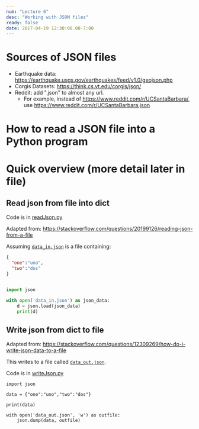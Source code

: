 ```yaml
---
num: "Lecture 6"
desc: "Working with JSON files"
ready: false
date: 2017-04-19 12:30:00.00-7:00
---
```


# Sources of JSON files

* Earthquake data:  <https://earthquake.usgs.gov/earthquakes/feed/v1.0/geojson.php>
* Corgis Datasets: <https://think.cs.vt.edu/corgis/json/>
* Reddit: add ".json" to almost any url.  
    * For example, instead of <https://www.reddit.com/r/UCSantaBarbara/>, use <https://www.reddit.com/r/UCSantaBarbara.json>


# How to read a JSON file into a Python program

# Quick overview (more detail later in file)

## Read json  from file into dict

Code is in [readJson.py](https://github.com/ucsb-ccs-cs20-s18/ucsb-ccs-cs20-s18.github.io/blob/master/_lectures/lect06/readJson.py/)

Adapted from: <https://stackoverflow.com/questions/20199126/reading-json-from-a-file>

Assuming [`data_in.json`](https://github.com/ucsb-ccs-cs20-s18/ucsb-ccs-cs20-s18.github.io/blob/master/_lectures/lect06/data_in.json/) is a file containing:

```json
{
  "one":"uno",
  "two":"dos"
}
```

```python

import json

with open('data_in.json') as json_data:
    d = json.load(json_data)
    print(d)
```

## Write json from dict to file

Adapted from: <https://stackoverflow.com/questions/12309269/how-do-i-write-json-data-to-a-file>

This writes to a file called [`data_out.json`](https://github.com/ucsb-ccs-cs20-s18/ucsb-ccs-cs20-s18.github.io/blob/master/_lectures/lect06/data_out.json/).

Code is in [writeJson.py](https://github.com/ucsb-ccs-cs20-s18/ucsb-ccs-cs20-s18.github.io/blob/master/_lectures/lect06/writeJson.py/)

```
import json

data = {"one":"uno","two":"dos"}

print(data)

with open('data_out.json', 'w') as outfile:
    json.dump(data, outfile)

``` 
